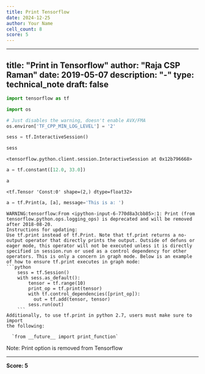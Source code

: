 ```yaml
---
title: Print Tensorflow
date: 2024-12-25
author: Your Name
cell_count: 8
score: 5
---
```


---
title: "Print in Tensorflow"
author: "Raja CSP Raman"
date: 2019-05-07
description: "-"
type: technical_note
draft: false
---

```python
import tensorflow as tf

import os

# Just disables the warning, doesn't enable AVX/FMA
os.environ['TF_CPP_MIN_LOG_LEVEL'] = '2'
```


```python
sess = tf.InteractiveSession()
```


```python
sess
```




    <tensorflow.python.client.session.InteractiveSession at 0x12b796668>




```python
a = tf.constant([12.0, 33.0])
```


```python
a
```




    <tf.Tensor 'Const:0' shape=(2,) dtype=float32>




```python
a = tf.Print(a, [a], message='This is a: ')
```

    WARNING:tensorflow:From <ipython-input-6-770d8a3cbb85>:1: Print (from tensorflow.python.ops.logging_ops) is deprecated and will be removed after 2018-08-20.
    Instructions for updating:
    Use tf.print instead of tf.Print. Note that tf.print returns a no-output operator that directly prints the output. Outside of defuns or eager mode, this operator will not be executed unless it is directly specified in session.run or used as a control dependency for other operators. This is only a concern in graph mode. Below is an example of how to ensure tf.print executes in graph mode:
    ```python
        sess = tf.Session()
        with sess.as_default():
            tensor = tf.range(10)
            print_op = tf.print(tensor)
            with tf.control_dependencies([print_op]):
              out = tf.add(tensor, tensor)
            sess.run(out)
        ```
    Additionally, to use tf.print in python 2.7, users must make sure to import
    the following:
    
      `from __future__ import print_function`
    


Note: Print option is removed from Tensorflow


---
**Score: 5**